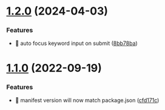 # [1.2.0](https://github.com/TClark1011/simple-new-tab/compare/v1.1.0...v1.2.0) (2024-04-03)


### Features

* 🎸 auto focus keyword input on submit ([8bb78ba](https://github.com/TClark1011/simple-new-tab/commit/8bb78baef6f6585ac6c7c4f4ef373c791b6cec5c))

# [1.1.0](https://github.com/TClark1011/simple-new-tab/compare/v1.0.0...v1.1.0) (2022-09-19)


### Features

* 🎸 manifest version will now match package.json ([cfd171c](https://github.com/TClark1011/simple-new-tab/commit/cfd171cf14f924e0b9ba3f071012c3f796847e56))
